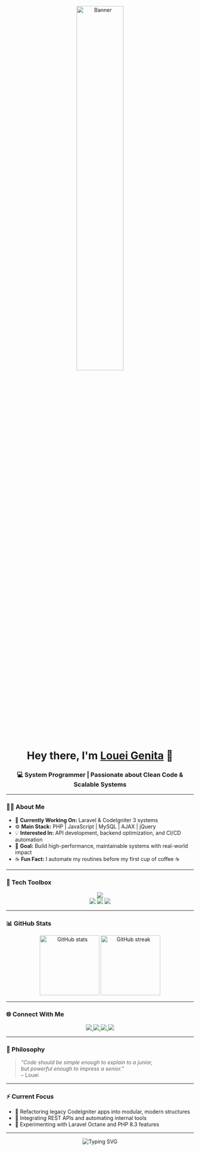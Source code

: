 <!-- Banner / GIF Section -->
<p align="center">
  <img src="https://github.com/systpro04/png/blob/main/programming.gif" width="50%" height="50%" alt="Banner">
</p>

<!-- Greeting -->
<h1 align="center">Hey there, I'm <a href="https://github.com/systpro04" target="_blank">Louei Genita</a> 👋</h1>
<h3 align="center">💻 System Programmer | Passionate about Clean Code & Scalable Systems</h3>

---

### 👨‍💻 About Me

- 🚀 **Currently Working On:** Laravel & CodeIgniter 3 systems  
- ⚙️ **Main Stack:** PHP | JavaScript | MySQL | AJAX | jQuery  
- 💡 **Interested In:** API development, backend optimization, and CI/CD automation  
- 🎯 **Goal:** Build high-performance, maintainable systems with real-world impact  
- ☕ **Fun Fact:** I automate my routines before my first cup of coffee ☕

---

### 🧰 Tech Toolbox

<p align="center">
  <!-- Common tech via skillicons.dev -->
  <img src="https://skillicons.dev/icons?i=php,laravel,js,jquery,html,css,bootstrap,mysql,git,vscode,linux" />
  <br>
  <!-- Custom or missing icons -->
  <img src="https://img.shields.io/badge/CodeIgniter-FC390E?style=for-the-badge&logo=codeigniter&logoColor=white" />
  <img src="https://img.shields.io/badge/AJAX-00599C?style=for-the-badge&logo=jquery&logoColor=white" />
  <img src="https://img.shields.io/badge/APIs-FF6C37?style=for-the-badge&logo=postman&logoColor=white" />
</p>

---

### 📊 GitHub Stats

<p align="center">
  <img src="https://github-readme-stats.vercel.app/api?username=systpro04&show_icons=true&theme=radical&count_private=true" alt="GitHub stats" height="160"/>
  <img src="https://github-readme-streak-stats.herokuapp.com/?user=systpro04&theme=radical" alt="GitHub streak" height="160"/>
</p>

---

### 🌐 Connect With Me

<p align="center">
  <a href="https://github.com/systpro04" target="_blank">
    <img src="https://img.shields.io/badge/GitHub-100000?style=for-the-badge&logo=github&logoColor=white"/>
  </a>
  <a href="mailto:loueigenita@gmail.com" target="_blank">
    <img src="https://img.shields.io/badge/Email-0078D4?style=for-the-badge&logo=gmail&logoColor=white"/>
  </a>
  <a href="https://www.linkedin.com/in/loueigenita" target="_blank">
    <img src="https://img.shields.io/badge/LinkedIn-0077B5?style=for-the-badge&logo=linkedin&logoColor=white"/>
  </a>
  <a href="https://www.facebook.com/loueigenita" target="_blank">
    <img src="https://img.shields.io/badge/Facebook-1877F2?style=for-the-badge&logo=facebook&logoColor=white"/>
  </a>
</p>


---

### 🧠 Philosophy

> *"Code should be simple enough to explain to a junior,  
but powerful enough to impress a senior."*  
– Louei

---

### ⚡ Current Focus

- 🔹 Refactoring legacy CodeIgniter apps into modular, modern structures  
- 🔹 Integrating REST APIs and automating internal tools  
- 🔹 Experimenting with Laravel Octane and PHP 8.3 features  

---

<p align="center">
  <img src="https://readme-typing-svg.herokuapp.com?font=Fira+Code&weight=500&size=22&pause=1000&color=F7007C&center=true&vCenter=true&width=600&lines=Building+smart+systems...;Optimizing+code+for+performance...;Always+learning+something+new!" alt="Typing SVG" />
</p>
